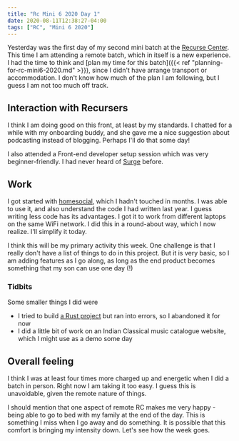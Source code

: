 ```yaml
---
title: "Rc Mini 6 2020 Day 1"
date: 2020-08-11T12:38:27-04:00
tags: ["RC", "Mini 6 2020"]
---
```


Yesterday was the first day of my second mini batch at the [Recurse Center](https://www.recurse.com). This time I am attending a remote batch, which in itself is a new experience. I had the time to think and [plan my time for this batch]({{< ref "planning-for-rc-mini6-2020.md" >}}), since I didn't have arrange transport or accommodation. I don't know how much of the plan I am following, but I guess I am not too much off track.

## Interaction with Recursers

I think I am doing good on this front, at least by my standards. I chatted for a while with my onboarding buddy, and she gave me a nice suggestion about podcasting instead of blogging. Perhaps I'll do that some day!

I also attended a Front-end developer setup session which was very beginner-friendly. I had never heard of [Surge](https://surge.sh) before.

## Work

I got started with [homesocial](https://github.com/debamitro/homesocial), which I hadn't touched in months. I was able to use it, and also understand the code I had written last year. I guess writing less code has its advantages. I got it to work from different laptops on the same WiFi network. I did this in a round-about way, which I now realize. I'll simplify it today.

I think this will be my primary activity this week. One challenge is that I really don't have a list of things to do in this project. But it is very basic, so I am adding features as I go along, as long as the end product becomes something that my son can use one day (!)

### Tidbits

Some smaller things I did were

* I tried to build [a Rust project](https://github.com/fabianschuiki/moore) but ran into errors, so I abandoned it for now
* I did a little bit of work on an Indian Classical music catalogue website, which I might use as a demo some day

## Overall feeling

I think I was at least four times more charged up and energetic when I did a batch in person. Right now I am taking it too easy. I guess this is unavoidable, given the remote nature of things.

I should mention that one aspect of remote RC makes me very happy - being able to go to bed with my family at the end of the day. This is something I miss when I go away and do something. It is possible that this comfort is bringing my intensity down. Let's see how the week goes.
